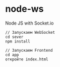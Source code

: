 # node-ws
Node JS with Socket.io

    // Запускаем WebSocket
    cd sever
    npm install
    
    // Запускаем Frontend
    cd app
    откройте index.html
    